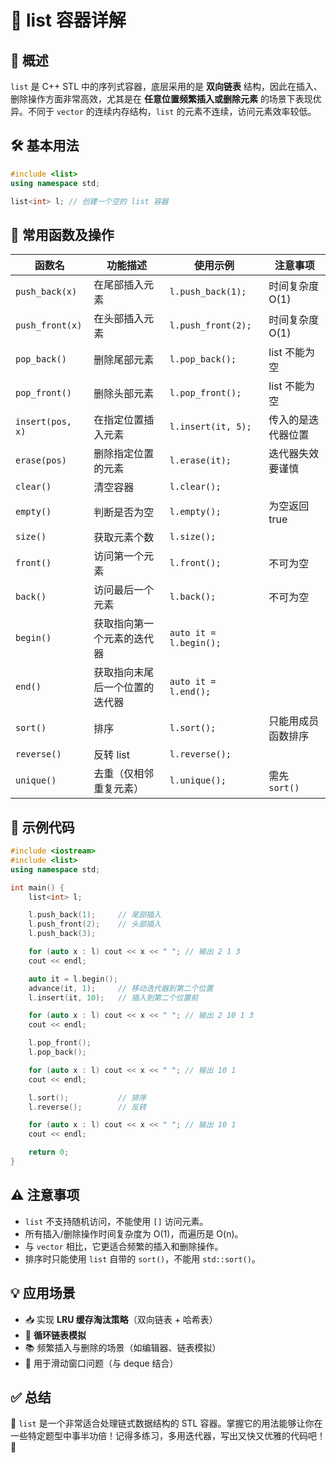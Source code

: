 # 📜 list 容器详解 

## 📌 概述 

`list` 是 C++ STL 中的序列式容器，底层采用的是 **双向链表** 结构，因此在插入、删除操作方面非常高效，尤其是在 **任意位置频繁插入或删除元素** 的场景下表现优异。不同于 `vector` 的连续内存结构，`list` 的元素不连续，访问元素效率较低。

## 🛠 基本用法 

```cpp
#include <list>
using namespace std;

list<int> l; // 创建一个空的 list 容器
```

## 📖 常用函数及操作 

| 函数名           | 功能描述                       | 使用示例               | 注意事项           |
| ---------------- | ------------------------------ | ---------------------- | ------------------ |
| `push_back(x)`   | 在尾部插入元素                 | `l.push_back(1);`      | 时间复杂度 O(1)    |
| `push_front(x)`  | 在头部插入元素                 | `l.push_front(2);`     | 时间复杂度 O(1)    |
| `pop_back()`     | 删除尾部元素                   | `l.pop_back();`        | list 不能为空      |
| `pop_front()`    | 删除头部元素                   | `l.pop_front();`       | list 不能为空      |
| `insert(pos, x)` | 在指定位置插入元素             | `l.insert(it, 5);`     | 传入的是迭代器位置 |
| `erase(pos)`     | 删除指定位置的元素             | `l.erase(it);`         | 迭代器失效要谨慎   |
| `clear()`        | 清空容器                       | `l.clear();`           |                    |
| `empty()`        | 判断是否为空                   | `l.empty();`           | 为空返回 true      |
| `size()`         | 获取元素个数                   | `l.size();`            |                    |
| `front()`        | 访问第一个元素                 | `l.front();`           | 不可为空           |
| `back()`         | 访问最后一个元素               | `l.back();`            | 不可为空           |
| `begin()`        | 获取指向第一个元素的迭代器     | `auto it = l.begin();` |                    |
| `end()`          | 获取指向末尾后一个位置的迭代器 | `auto it = l.end();`   |                    |
| `sort()`         | 排序                           | `l.sort();`            | 只能用成员函数排序 |
| `reverse()`      | 反转 list                      | `l.reverse();`         |                    |
| `unique()`       | 去重（仅相邻重复元素）         | `l.unique();`          | 需先 `sort()`      |

## 📌 示例代码 

```cpp
#include <iostream>
#include <list>
using namespace std;

int main() {
    list<int> l;

    l.push_back(1);     // 尾部插入
    l.push_front(2);    // 头部插入
    l.push_back(3);

    for (auto x : l) cout << x << " "; // 输出 2 1 3
    cout << endl;

    auto it = l.begin();
    advance(it, 1);     // 移动迭代器到第二个位置
    l.insert(it, 10);   // 插入到第二个位置前

    for (auto x : l) cout << x << " "; // 输出 2 10 1 3
    cout << endl;

    l.pop_front();
    l.pop_back();

    for (auto x : l) cout << x << " "; // 输出 10 1
    cout << endl;

    l.sort();           // 排序
    l.reverse();        // 反转

    for (auto x : l) cout << x << " "; // 输出 10 1
    cout << endl;

    return 0;
}
```

## ⚠️ 注意事项 

* `list` 不支持随机访问，不能使用 `[]` 访问元素。
* 所有插入/删除操作时间复杂度为 O(1)，而遍历是 O(n)。
* 与 `vector` 相比，它更适合频繁的插入和删除操作。
* 排序时只能使用 `list` 自带的 `sort()`，不能用 `std::sort()`。

## 💡 应用场景 

* 📥 实现 **LRU 缓存淘汰策略**（双向链表 + 哈希表）
* 🔄 **循环链表模拟**
* 📚 频繁插入与删除的场景（如编辑器、链表模拟）
* 📍 用于滑动窗口问题（与 deque 结合）

## ✅ 总结 

🌟 `list` 是一个非常适合处理链式数据结构的 STL 容器。掌握它的用法能够让你在一些特定题型中事半功倍！记得多练习，多用迭代器，写出又快又优雅的代码吧！🎯

